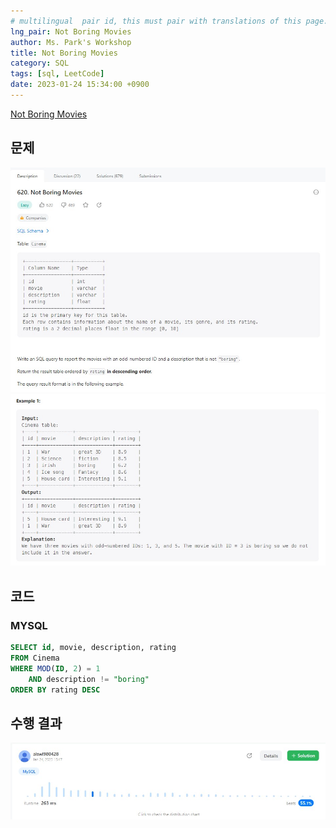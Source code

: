 ```yaml
---
# multilingual  pair id, this must pair with translations of this page. (This name must be unique)
lng_pair: Not Boring Movies
author: Ms. Park's Workshop
title: Not Boring Movies
category: SQL
tags: [sql, LeetCode]
date: 2023-01-24 15:34:00 +0900
---
```

<!-- 소제목 -->
<!-- outline-start -->
<a href="https://leetcode.com/problems/not-boring-movies/">Not Boring Movies</a>
<!-- outline-end -->

<h2>문제</h2>
<img src="/assets/img/posts/sql/620-1.jpg" title="620-1.jpg" alt="620-1.jpg"/><br>
<img src="/assets/img/posts/sql/620-2.jpg" title="620-2.jpg" alt="620-2.jpg"/><br>

<h2>코드</h2>
<h3>MYSQL</h3>

```sql
SELECT id, movie, description, rating
FROM Cinema
WHERE MOD(ID, 2) = 1 
    AND description != "boring"
ORDER BY rating DESC
```
<h2>수행 결과</h2>
<img src="/assets/img/posts/sql/620result.jpg" title="620result.jpg" alt="620result.jpg"/><br>
